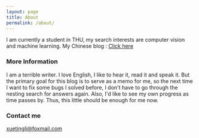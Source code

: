 ```yaml
---
layout: page
title: About
permalink: /about/
---
```


I am currently a student in THU, my search interests are computer vision and machine learning.
My Chinese blog : [Click here](http://www.cnblogs.com/sunshineatnoon/)

### More Information
I am a terrible writer. I love English, I like to hear it, read it and speak it. But the primary goal for this blog is to serve as a memo for me, so the next time I want to fix some bugs I solved before, I don't have to go through the nesting search for answers again. Also, I'd like to see my own progress as time passes by. Thus, this little should be enough for me now.

### Contact me

[xuetingli@foxmail.com](mailto:email@domain.com)
